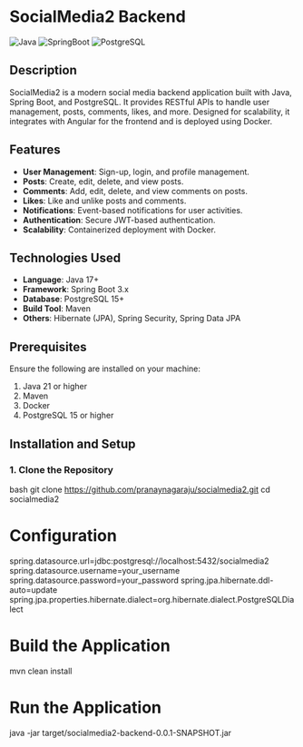 # SocialMedia2 Backend

![Java](https://img.shields.io/badge/Java-21%2B-blue) ![SpringBoot](https://img.shields.io/badge/Spring%20Boot-3.x-green) ![PostgreSQL](https://img.shields.io/badge/PostgreSQL-15+-blue)

## Description
SocialMedia2 is a modern social media backend application built with Java, Spring Boot, and PostgreSQL. It provides RESTful APIs to handle user management, posts, comments, likes, and more. Designed for scalability, it integrates with Angular for the frontend and is deployed using Docker.

## Features
- **User Management**: Sign-up, login, and profile management.
- **Posts**: Create, edit, delete, and view posts.
- **Comments**: Add, edit, delete, and view comments on posts.
- **Likes**: Like and unlike posts and comments.
- **Notifications**: Event-based notifications for user activities.
- **Authentication**: Secure JWT-based authentication.
- **Scalability**: Containerized deployment with Docker.

## Technologies Used
- **Language**: Java 17+
- **Framework**: Spring Boot 3.x
- **Database**: PostgreSQL 15+
- **Build Tool**: Maven
- **Others**: Hibernate (JPA), Spring Security, Spring Data JPA

## Prerequisites
Ensure the following are installed on your machine:
1. Java 21 or higher
2. Maven
3. Docker
4. PostgreSQL 15 or higher

## Installation and Setup

### 1. Clone the Repository
bash
git clone https://github.com/pranaynagaraju/socialmedia2.git
cd socialmedia2

# Configuration
spring.datasource.url=jdbc:postgresql://localhost:5432/socialmedia2
spring.datasource.username=your_username
spring.datasource.password=your_password
spring.jpa.hibernate.ddl-auto=update
spring.jpa.properties.hibernate.dialect=org.hibernate.dialect.PostgreSQLDialect

# Build the Application
mvn clean install

# Run the Application
java -jar target/socialmedia2-backend-0.0.1-SNAPSHOT.jar






